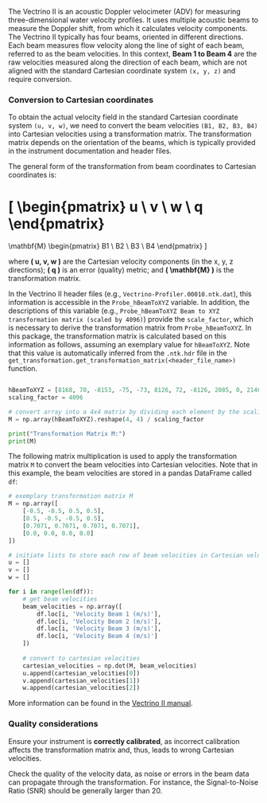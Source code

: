 The Vectrino II is an acoustic Doppler velocimeter (ADV) for measuring three-dimensional water velocity profiles. It uses multiple acoustic beams to measure the Doppler shift, from which it calculates velocity components. The Vectrino II typically has four beams, oriented in different directions. Each beam measures flow velocity along the line of sight of each beam, referred to as the beam velocities. In this context, **Beam 1 to Beam 4** are the raw velocities measured along the direction of each beam, which are not aligned with the standard Cartesian coordinate system `(x, y, z)` and require conversion.

### Conversion to Cartesian coordinates

To obtain the actual velocity field in the standard Cartesian coordinate system `(u, v, w)`, we need to convert the beam velocities `(B1, B2, B3, B4)` into Cartesian velocities using a transformation matrix. The transformation matrix depends on the orientation of the beams, which is typically provided in the instrument documentation and header files.

The general form of the transformation from beam coordinates to Cartesian coordinates is:

\[
\begin{pmatrix}
u \\
v \\
w \\
q
\end{pmatrix}
=
\mathbf{M}
\begin{pmatrix}
B1 \\
B2 \\
B3 \\
B4
\end{pmatrix}
\]

where **\( u, v, w \)** are the Cartesian velocity components (in the x, y, z directions); **\( q \)** is an error (quality) metric; and **\( \mathbf{M} \)** is the transformation matrix.

In the Vectrino II header files (e.g., `Vectrino-Profiler.00010.ntk.dat`), this information is accessible in the `Probe_hBeamToXYZ` variable. In addition, the descriptions of this variable (e.g., `Probe_hBeamToXYZ Beam to XYZ transformation matrix (scaled by 4096)`) provide the `scale_factor`, which is necessary to derive the transformation matrix from `Probe_hBeamToXYZ`. In this package, the transformation matrix is calculated based on this information as follows, assuming an exemplary value for `hBeamToXYZ`. Note that this value is automatically inferred from the `.ntk.hdr` file in the `get_transformation.get_transformation_matrix(<header_file_name>)` function.

```python

hBeamToXYZ = [8168, 70, -8153, -75, -73, 8126, 72, -8126, 2085, 0, 2146, 0, 9, 2116, -9, 2116]
scaling_factor = 4096

# convert array into a 4x4 matrix by dividing each element by the scaling factor
M = np.array(hBeamToXYZ).reshape(4, 4) / scaling_factor

print("Transformation Matrix M:")
print(M)
```

The following matrix multiplication is used to apply the transformation matrix `M` to convert the beam velocities into Cartesian velocities. Note that in this example, the beam velocities are stored in a pandas DataFrame called `df`:


```python
# exemplary transformation matrix M
M = np.array([
    [-0.5, -0.5, 0.5, 0.5],
    [0.5, -0.5, -0.5, 0.5],
    [0.7071, 0.7071, 0.7071, 0.7071],
    [0.0, 0.0, 0.0, 0.0]
])

# initiate lists to store each row of beam velocities in Cartesian velocities
u = []
v = []
w = []

for i in range(len(df)):
    # get beam velocities
    beam_velocities = np.array([
        df.loc[i, 'Velocity Beam 1 (m/s)'],
        df.loc[i, 'Velocity Beam 2 (m/s)'],
        df.loc[i, 'Velocity Beam 3 (m/s)'],
        df.loc[i, 'Velocity Beam 4 (m/s)']
    ])
    
    # convert to cartesian velocities
    cartesian_velocities = np.dot(M, beam_velocities)
    u.append(cartesian_velocities[0])
    v.append(cartesian_velocities[1])
    w.append(cartesian_velocities[2])

```

More information can be found in the [Vectrino II manual](https://www.nortekgroup.com/assets/software/N3015-030-Comprehensive-Manual-Velocimeters_1118.pdf).

### Quality considerations

Ensure your instrument is **correctly calibrated**, as incorrect calibration affects the transformation matrix and, thus, leads to wrong Cartesian velocities.

Check the quality of the velocity data, as noise or errors in the beam data can propagate through the transformation. For instance, the Signal-to-Noise Ratio (SNR) should be generally larger than 20.






